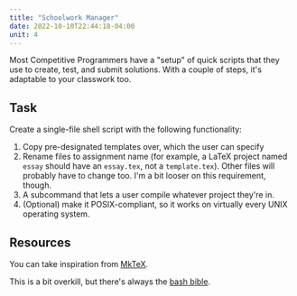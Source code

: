 ```yaml
---
title: "Schoolwork Manager"
date: 2022-10-10T22:44:18-04:00
unit: 4
---
```


Most Competitive Programmers have a "setup" of quick scripts that they use
to create, test, and submit solutions. With a couple of steps, it's adaptable to
your classwork too.

## Task

Create a single-file shell script with the following functionality:

1. Copy pre-designated templates over, which the user can specify
2. Rename files to assignment name (for example, a LaTeX project named `essay`
   should have an `essay.tex`, not a `template.tex`). Other files will probably
   have to change too. I'm a bit looser on this requirement, though.
3. A subcommand that lets a user compile whatever project they're in.
4. (Optional) make it POSIX-compliant, so it works on virtually every UNIX
   operating system.

## Resources

You can take inspiration from [MkTeX](https://github.com/junikimm717/Mktex).

This is a bit overkill, but there's always the [bash
bible](https://github.com/dylanaraps/pure-bash-bible).
